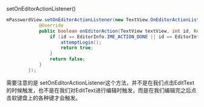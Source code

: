 setOnEditorActionListener()

```java
mPasswordView.setOnEditorActionListener(new TextView.OnEditorActionListener() {
            @Override
            public boolean onEditorAction(TextView textView, int id, KeyEvent keyEvent) {
                if (id == EditorInfo.IME_ACTION_DONE || id == EditorInfo.IME_NULL) {
                    attemptLogin();
                    return true;
                }
                return false;
            }
        });
```

需要注意的是 setOnEditorActionListener这个方法，并不是在我们点击EditText的时候触发，也不是在我们对EditText进行编辑时触发，而是在我们编辑完之后点击软键盘上的各种键才会触发。

